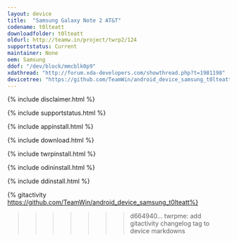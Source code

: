 ```yaml
---
layout: device
title:  "Samsung Galaxy Note 2 AT&T"
codename: t0lteatt
downloadfolder: t0lteatt
oldurl: http://teamw.in/project/twrp2/124
supportstatus: Current
maintainer: None
oem: Samsung
ddof: "/dev/block/mmcblk0p9"
xdathread: "http://forum.xda-developers.com/showthread.php?t=1981198"
devicetree: "https://github.com/TeamWin/android_device_samsung_t0lteatt"
---
```


{% include disclaimer.html %}

{% include supportstatus.html %}

{% include appinstall.html %}

{% include download.html %}

{% include twrpinstall.html %}

{% include odininstall.html %}

{% include ddinstall.html %}

{% gitactivity  https://github.com/TeamWin/android_device_samsung_t0lteatt%}
>>>>>>> d664940... twrpme: add gitactivity changelog tag to device markdowns
